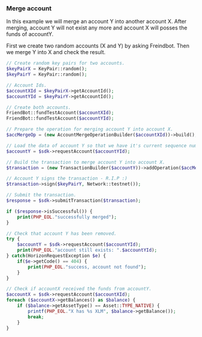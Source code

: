 
### Merge account

In this example we will merge an account Y into another account X. After merging, account Y will not exist any more and account X will posses the funds of accountY.

First we create two random accounts (X and Y) by asking Freindbot. Then we merge Y into X and check the result.

```php
// Create random key pairs for two accounts.
$keyPairX = KeyPair::random();
$keyPairY = KeyPair::random();

// Account Ids.
$accountXId = $keyPairX->getAccountId();
$accountYId = $keyPairY->getAccountId();

// Create both accounts.
FriendBot::fundTestAccount($accountXId);
FriendBot::fundTestAccount($accountYId);

// Prepare the operation for merging account Y into account X.
$accMergeOp = (new AccountMergeOperationBuilder($accountXId))->build();

// Load the data of account Y so that we have it's current sequence number.
$accountY = $sdk->requestAccount($accountYId);

// Build the transaction to merge account Y into account X.
$transaction = (new TransactionBuilder($accountY))->addOperation($accMergeOp)->build();

// Account Y signs the transaction - R.I.P :)
$transaction->sign($keyPairY, Network::testnet());

// Submit the transaction.
$response = $sdk->submitTransaction($transaction);

if ($response->isSuccessful()) {
    print(PHP_EOL."successfully merged");
}

// Check that account Y has been removed.
try {
    $accountY = $sdk->requestAccount($accountYId);
    print(PHP_EOL."account still exists: ".$accountYId);
} catch(HorizonRequestException $e) {
    if($e->getCode() == 404) {
        print(PHP_EOL."success, account not found");
    }
}

// Check if accountX received the funds from accountY.
$accountX = $sdk->requestAccount($accountXId);
foreach ($accountX->getBalances() as $balance) {
    if ($balance->getAssetType() == Asset::TYPE_NATIVE) {
        printf(PHP_EOL."X has %s XLM", $balance->getBalance());
        break;
    }
}
```
